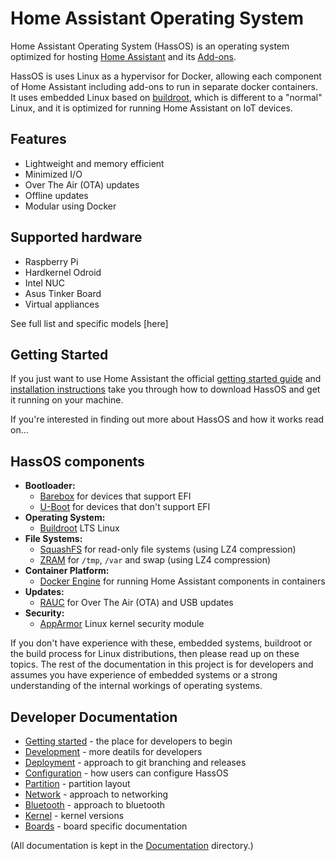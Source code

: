 # Home Assistant Operating System
Home Assistant Operating System (HassOS) is an operating system optimized for hosting [Home Assistant](https://www.home-assistant.io) and its [Add-ons](https://www.home-assistant.io/addons/).

HassOS is uses Linux as a hypervisor for Docker, allowing each component of Home Assistant including add-ons to run in separate docker containers. It uses embedded Linux based on [buildroot](https://buildroot.org/), which is different to a "normal" Linux, and it is optimized for running Home Assistant on IoT devices.

## Features
* Lightweight and memory efficient
* Minimized I/O
* Over The Air (OTA) updates
* Offline updates
* Modular using Docker

## Supported hardware
* Raspberry Pi
* Hardkernel Odroid
* Intel NUC
* Asus Tinker Board
* Virtual appliances

See full list and specific models [here]

## Getting Started
If you just want to use Home Assistant the official [getting started guide](https://www.home-assistant.io/getting-started/) and [installation instructions](https://www.home-assistant.io/hassio/installation/) take you through how to download HassOS and get it running on your machine.

If you're interested in finding out more about HassOS and how it works  read on...

## HassOS components


* **Bootloader:**
  * [Barebox](https://barebox.org/) for devices that support EFI
  * [U-Boot](https://www.denx.de/wiki/U-Boot) for devices that don't support EFI
* **Operating System:**
  * [Buildroot](https://buildroot.org/) LTS Linux
* **File Systems:**
  * [SquashFS](https://www.kernel.org/doc/Documentation/filesystems/squashfs.txt) for read-only file systems (using LZ4 compression)
  * [ZRAM](https://www.kernel.org/doc/Documentation/blockdev/zram.txt) for `/tmp`, `/var` and swap (using LZ4 compression)
* **Container Platform:**
  * [Docker Engine](https://docs.docker.com/engine/) for running Home Assistant components in containers
* **Updates:**
  * [RAUC](https://rauc.io/) for Over The Air (OTA) and USB updates
* **Security:**
  * [AppArmor](https://apparmor.net/) Linux kernel security module

If you don't have experience with these, embedded systems, buildroot or the build process for Linux distributions, then please read up on these topics. The rest of the documentation in this project is for developers and assumes you have experience of embedded systems or a strong understanding of the internal workings of operating systems.

## Developer Documentation


* [Getting started](./Documentation/getting_started_development.md) - the place for developers to begin
* [Development](./Documentation/getting_started_development.md) - more deatils for developers
* [Deployment](./Documentation/deployment.md) - approach to git branching and releases
* [Configuration](./Documentation/configuration.md) - how users can configure HassOS
* [Partition](./Documentation/partition.md) - partition layout
* [Network](./Documentation/network.md) - approach to networking
* [Bluetooth](./Documentation/bluetooth.md) - approach to bluetooth
* [Kernel](./Documentation/kernel.md) - kernel versions
* [Boards](./Documentation/boards/README.md) - board specific documentation

(All documentation is kept in the [Documentation](./Documentation) directory.)
